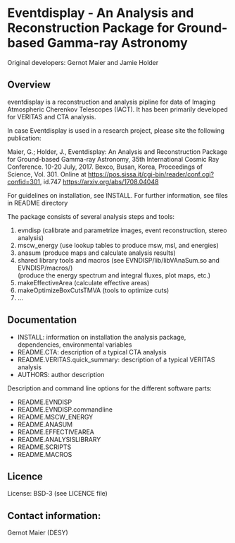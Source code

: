 # Eventdisplay - An Analysis and Reconstruction Package for Ground-based Gamma-ray Astronomy

Original developers: Gernot Maier and Jamie Holder

## Overview

eventdisplay is a reconstruction and analysis pipline for data of
Imaging Atmospheric Cherenkov Telescopes (IACT).
It has been primarily developed for VERITAS and CTA analysis.

In case Eventdisplay is used in a research project, please site the 
following publication:

Maier, G.; Holder, J., Eventdisplay: An Analysis and Reconstruction Package for 
Ground-based Gamma-ray Astronomy,  35th International Cosmic Ray Conference.
10-20 July, 2017. Bexco, Busan, Korea, Proceedings of Science, Vol. 301.
Online at https://pos.sissa.it/cgi-bin/reader/conf.cgi?confid=301, id.747
https://arxiv.org/abs/1708.04048


For guidelines on installation, see INSTALL. For further information, 
see files in README directory

The package consists of several analysis steps and tools:

1. evndisp (calibrate and parametrize images, event reconstruction, stereo analysis)
2. mscw_energy (use lookup tables to produce msw, msl, and energies)
3. anasum (produce maps and calculate analysis results)
4. shared library tools and macros (see EVNDISP/lib/libVAnaSum.so and EVNDISP/macros/)  
   (produce the energy spectrum and integral fluxes, plot maps, etc.) 
5. makeEffectiveArea (calculate effective areas)
6. makeOptimizeBoxCutsTMVA (tools to optimize cuts)
7. ...

## Documentation

- INSTALL: information on installation the analysis package, dependencies, environmental variables
- README.CTA: description of a typical CTA analysis
- README.VERITAS.quick_summary: description of a typical VERITAS analysis
- AUTHORS: author description

Description and command line options for the different software parts:

- README.EVNDISP
- README.EVNDISP.commandline
- README.MSCW_ENERGY
- README.ANASUM
- README.EFFECTIVEAREA
- README.ANALYSISLIBRARY
- README.SCRIPTS
- README.MACROS

## Licence

License: BSD-3 (see LICENCE file)

## Contact information:

Gernot Maier (DESY)

